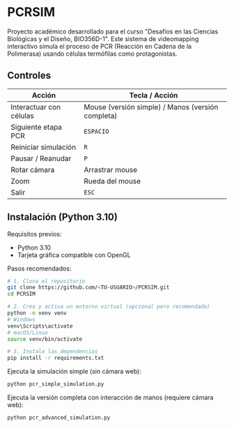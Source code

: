 # PCRSIM

Proyecto académico desarrollado para el curso "Desafíos en las Ciencias Biológicas y el Diseño, BIO356D-1". Este sistema de videomapping interactivo simula el proceso de PCR (Reacción en Cadena de la Polimerasa) usando células termófilas como protagonistas.

## Controles

| Acción | Tecla / Acción |
|--------|----------------|
| Interactuar con células | Mouse (versión simple) / Manos (versión completa) |
| Siguiente etapa PCR | `ESPACIO` |
| Reiniciar simulación | `R` |
| Pausar / Reanudar | `P` |
| Rotar cámara | Arrastrar mouse |
| Zoom | Rueda del mouse |
| Salir | `ESC` |

## Instalación (Python 3.10)

Requisitos previos:
- Python 3.10
- Tarjeta gráfica compatible con OpenGL

Pasos recomendados:

```bash
# 1. Clona el repositorio
git clone https://github.com/<TU-USUARIO>/PCRSIM.git
cd PCRSIM

# 2. Crea y activa un entorno virtual (opcional pero recomendado)
python -m venv venv
# Windows
venv\Scripts\activate
# macOS/Linux
source venv/bin/activate

# 3. Instala las dependencias
pip install -r requirements.txt
```

Ejecuta la simulación simple (sin cámara web):

```bash
python pcr_simple_simulation.py
```

Ejecuta la versión completa con interacción de manos (requiere cámara web):

```bash
python pcr_advanced_simulation.py
```
